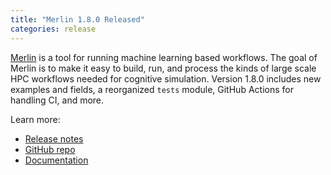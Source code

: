 ```yaml
---
title: "Merlin 1.8.0 Released"
categories: release
---
```


[Merlin](https://github.com/LLNL/merlin) is a tool for running machine learning based workflows. The goal of Merlin is to make it easy to build, run, and process the kinds of large scale HPC workflows needed for cognitive simulation. Version 1.8.0 includes new examples and fields, a reorganized `tests` module, GitHub Actions for handling CI, and more.

Learn more:
- [Release notes](https://github.com/LLNL/merlin/releases/tag/1.8.0)
- [GitHub repo](https://github.com/LLNL/merlin)
- [Documentation](https://merlin.readthedocs.io/en/latest/)
